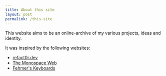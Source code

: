 ```yaml
---
title: About this site
layout: post
permalink: /this-site
---
```


This website aims to be an online-archive of my various projects, ideas and identity. 

It was inspired by the following websites:
- [refact0r.dev](https://refact0r.dev)
- [The Monospace Web](https://owickstrom.github.io/the-monospace-web/)
- [Fehmer's Keyboards](https://keebs.fehmer.info/)